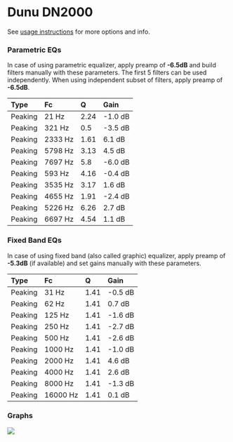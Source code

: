 # Dunu DN2000
See [usage instructions](https://github.com/jaakkopasanen/AutoEq#usage) for more options and info.

### Parametric EQs
In case of using parametric equalizer, apply preamp of **-6.5dB** and build filters manually
with these parameters. The first 5 filters can be used independently.
When using independent subset of filters, apply preamp of **-6.5dB**.

| Type    | Fc      |    Q | Gain    |
|:--------|:--------|:-----|:--------|
| Peaking | 21 Hz   | 2.24 | -1.0 dB |
| Peaking | 321 Hz  | 0.5  | -3.5 dB |
| Peaking | 2333 Hz | 1.61 | 6.1 dB  |
| Peaking | 5798 Hz | 3.13 | 4.5 dB  |
| Peaking | 7697 Hz | 5.8  | -6.0 dB |
| Peaking | 593 Hz  | 4.16 | -0.4 dB |
| Peaking | 3535 Hz | 3.17 | 1.6 dB  |
| Peaking | 4655 Hz | 1.91 | -2.4 dB |
| Peaking | 5226 Hz | 6.26 | 2.7 dB  |
| Peaking | 6697 Hz | 4.54 | 1.1 dB  |

### Fixed Band EQs
In case of using fixed band (also called graphic) equalizer, apply preamp of **-5.3dB**
(if available) and set gains manually with these parameters.

| Type    | Fc       |    Q | Gain    |
|:--------|:---------|:-----|:--------|
| Peaking | 31 Hz    | 1.41 | -0.5 dB |
| Peaking | 62 Hz    | 1.41 | 0.7 dB  |
| Peaking | 125 Hz   | 1.41 | -1.6 dB |
| Peaking | 250 Hz   | 1.41 | -2.7 dB |
| Peaking | 500 Hz   | 1.41 | -2.6 dB |
| Peaking | 1000 Hz  | 1.41 | -1.0 dB |
| Peaking | 2000 Hz  | 1.41 | 4.6 dB  |
| Peaking | 4000 Hz  | 1.41 | 2.6 dB  |
| Peaking | 8000 Hz  | 1.41 | -1.3 dB |
| Peaking | 16000 Hz | 1.41 | 0.1 dB  |

### Graphs
![](https://raw.githubusercontent.com/jaakkopasanen/AutoEq/master/results/crinacle/usound/Dunu%20DN2000/Dunu%20DN2000.png)